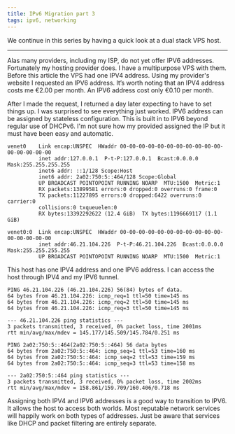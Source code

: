 ```yaml
---
title: IPv6 Migration part 3
tags: ipv6, networking
---
```


We continue in this series by having a quick look at a dual stack VPS host.

---

Alas many providers, including my ISP, do not yet offer IPV6 addresses.
Fortunately my hosting provider does. I have a multipurpose VPS with them.
Before this article the VPS had one IPV4 address. Using my provider's website I
requested an IPV6 address. It’s worth noting that an IPV4 address costs me
€2.00 per month. An IPV6 address cost only €0.10 per month.

After I made the request, I returned a day later expecting to have to set
things up. I was surprised to see everything just worked. IPV6 address can be
assigned by stateless configuration. This is built in to IPV6 beyond regular
use of DHCPv6. I'm not sure how my provided assigned the IP but it must have
been easy and automatic.

    venet0    Link encap:UNSPEC  HWaddr 00-00-00-00-00-00-00-00-00-00-00-00-00-00-00-00  
              inet addr:127.0.0.1  P-t-P:127.0.0.1  Bcast:0.0.0.0  Mask:255.255.255.255
              inet6 addr: ::1/128 Scope:Host
              inet6 addr: 2a02:750:5::464/128 Scope:Global
              UP BROADCAST POINTOPOINT RUNNING NOARP  MTU:1500  Metric:1
              RX packets:13899581 errors:0 dropped:0 overruns:0 frame:0
              TX packets:11227895 errors:0 dropped:6422 overruns:0 carrier:0
              collisions:0 txqueuelen:0 
              RX bytes:13392292622 (12.4 GiB)  TX bytes:1196669117 (1.1 GiB)

    venet0:0  Link encap:UNSPEC  HWaddr 00-00-00-00-00-00-00-00-00-00-00-00-00-00-00-00  
              inet addr:46.21.104.226  P-t-P:46.21.104.226  Bcast:0.0.0.0  Mask:255.255.255.255
              UP BROADCAST POINTOPOINT RUNNING NOARP  MTU:1500  Metric:1

This host has one IPV4 address and one IPV6 address. I can access the host
through IPV4 and my IPV6 tunnel.

    PING 46.21.104.226 (46.21.104.226) 56(84) bytes of data.
    64 bytes from 46.21.104.226: icmp_req=1 ttl=50 time=145 ms
    64 bytes from 46.21.104.226: icmp_req=2 ttl=50 time=145 ms
    64 bytes from 46.21.104.226: icmp_req=3 ttl=50 time=145 ms

    --- 46.21.104.226 ping statistics ---
    3 packets transmitted, 3 received, 0% packet loss, time 2001ms
    rtt min/avg/max/mdev = 145.177/145.509/145.784/0.251 ms

    PING 2a02:750:5::464(2a02:750:5::464) 56 data bytes
    64 bytes from 2a02:750:5::464: icmp_seq=1 ttl=53 time=160 ms
    64 bytes from 2a02:750:5::464: icmp_seq=2 ttl=53 time=159 ms
    64 bytes from 2a02:750:5::464: icmp_seq=3 ttl=53 time=158 ms

    --- 2a02:750:5::464 ping statistics ---
    3 packets transmitted, 3 received, 0% packet loss, time 2002ms
    rtt min/avg/max/mdev = 158.861/159.709/160.406/0.718 ms

Assigning both IPV4 and IPV6 addresses is a good way to transition to IPV6. It
allows the host to access both worlds. Most reputable network services will
happily work on both types of addresses. Just be aware that services like DHCP
and packet filtering are entirely separate.

